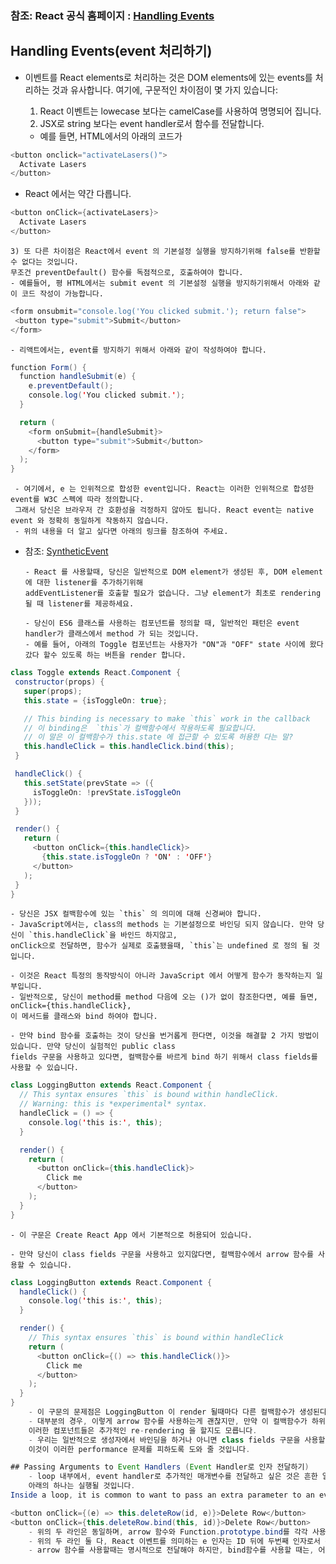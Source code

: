 ### 참조: React 공식 홈페이지 : [Handling Events](https://reactjs.org/docs/handling-events.html)

## Handling Events(event 처리하기)
 - 이벤트를 React elements로 처리하는 것은 DOM elements에 있는 events를 처리하는 것과 유사합니다. 
 여기에, 구문적인 차이점이 몇 가지 있습니다:
  
    1) React 이벤트는 lowecase 보다는 camelCase를 사용하여 명명되어 집니다. 
    2) JSX로 string 보다는 event handler로서 함수를 전달합니다.
    - 예를 들면, HTML에서의 아래의 코드가 
~~~Java Script
<button onclick="activateLasers()">
  Activate Lasers
</button>
~~~
 
  - React 에서는 약간 다릅니다.
~~~Java Script
<button onClick={activateLasers}>
  Activate Lasers
</button>
~~~

    3) 또 다른 차이점은 React에서 event 의 기본설정 실행을 방지하기위해 false를 반환할수 없다는 것입니다. 
    무조건 preventDefault() 함수를 독점적으로, 호출하여야 합니다. 
    - 예를들어, 평 HTML에서는 submit event 의 기본설정 실행을 방지하기위해서 아래와 같이 코드 작성이 가능합니다.
 ~~~Java Script
<form onsubmit="console.log('You clicked submit.'); return false">
  <button type="submit">Submit</button>
</form>
~~~
    - 리액트에서는, event를 방지하기 위해서 아래와 같이 작성하여야 합니다. 
~~~Java Script
function Form() {
  function handleSubmit(e) {
    e.preventDefault();
    console.log('You clicked submit.');
  }

  return (
    <form onSubmit={handleSubmit}>
      <button type="submit">Submit</button>
    </form>
  );
}
 ~~~
     - 여기에서, e 는 인위적으로 합성한 event입니다. React는 이러한 인위적으로 합성한 event를 W3C 스펙에 따라 정의합니다.
     그래서 당신은 브라우저 간 호환성을 걱정하지 않아도 됩니다. React event는 native event 와 정확히 동일하게 작동하지 않습니다.
     - 위의 내용을 더 알고 싶다면 아래의 링크를 참조하여 주세요. 
     
- 참조: [SyntheticEvent](https://reactjs.org/docs/events.html)

      
      - React 를 사용할때, 당신은 일반적으로 DOM element가 생성된 후, DOM element 에 대한 listener를 추가하기위해 
      addEventListener를 호출할 필요가 없습니다. 그냥 element가 최초로 rendering 될 때 listener를 제공하세요.
      
      - 당신이 ES6 클래스를 사용하는 컴포넌트를 정의할 때, 일반적인 패턴은 event handler가 클래스에서 method 가 되는 것입니다.
      - 예를 들어, 아래의 Toggle 컴포넌트는 사용자가 "ON"과 "OFF" state 사이에 왔다 갔다 할수 있도록 하는 버튼을 render 합니다.
 ~~~Java Script
class Toggle extends React.Component {
  constructor(props) {
    super(props);
    this.state = {isToggleOn: true};

    // This binding is necessary to make `this` work in the callback
    // 이 binding은  `this`가 컬백함수에서 작용하도록 필요합니다.
    // 이 말은 이 컬백함수가 this.state 에 접근할 수 있도록 허용한 다는 말?
    this.handleClick = this.handleClick.bind(this);
  }

  handleClick() {
    this.setState(prevState => ({
      isToggleOn: !prevState.isToggleOn
    }));
  }

  render() {
    return (
      <button onClick={this.handleClick}>
        {this.state.isToggleOn ? 'ON' : 'OFF'}
      </button>
    );
  }
}
~~~
    - 당신은 JSX 컬백함수에 있는 `this` 의 의미에 대해 신경써야 합니다. 
    - JavaScript에서는, class의 methods 는 기본설정으로 바인딩 되지 않습니다. 만약 당신이 `this.handleClick`을 바인드 하지않고,
    onClick으로 전달하면, 함수가 실제로 호출됐을때, `this`는 undefined 로 정의 될 것입니다. 

    - 이것은 React 특정의 동작방식이 아니라 JavaScript 에서 어떻게 함수가 동작하는지 일부입니다. 
    - 일반적으로, 당신이 method를 method 다음에 오는 ()가 없이 참조한다면, 예를 들면, onClick={this.handleClick},
    이 메서드를 클래스와 bind 하여야 합니다.
    
    - 만약 bind 함수를 호출하는 것이 당신을 번거롭게 한다면, 이것을 해결할 2 가지 방법이 있습니다. 만약 당신이 실험적인 public class
    fields 구문을 사용하고 있다면, 컬백함수를 바르게 bind 하기 위해서 class fields를 사용할 수 있습니다.
~~~Java Script
class LoggingButton extends React.Component {
  // This syntax ensures `this` is bound within handleClick.
  // Warning: this is *experimental* syntax.
  handleClick = () => {
    console.log('this is:', this);
  }

  render() {
    return (
      <button onClick={this.handleClick}>
        Click me
      </button>
    );
  }
}
~~~
    - 이 구문은 Create React App 에서 기본적으로 허용되어 있습니다.
    
    - 만약 당신이 class fields 구문을 사용하고 있지않다면, 컬백함수에서 arrow 함수를 사용할 수 있습니다. 
~~~Java Script
class LoggingButton extends React.Component {
  handleClick() {
    console.log('this is:', this);
  }

  render() {
    // This syntax ensures `this` is bound within handleClick
    return (
      <button onClick={() => this.handleClick()}>
        Click me
      </button>
    );
  }
}
    - 이 구문의 문제점은 LoggingButton 이 render 될때마다 다른 컬백함수가 생성된다는 것입니다. 
    - 대부분의 경우, 이렇게 arrow 함수를 사용하는게 괜찮지만, 만약 이 컬백함수가 하위 컴포넌트에게 prop 으로 전달된다면,
    이러한 컴포넌트들은 추가적인 re-rendering 을 할지도 모릅니다. 
    - 우리는 일반적으로 생성자에서 바인딩을 하거나 아니면 class fields 구문을 사용할 것을 권장합니다.
    이것이 이러한 performance 문제를 피하도록 도와 줄 것입니다. 

## Passing Arguments to Event Handlers (Event Handler로 인자 전달하기)
    - loop 내부에서, event handler로 추가적인 매개변수를 전달하고 싶은 것은 흔한 일입니다. 예를들어, id 가 row ID이이면, 
    아래의 하나는 실행될 것입니다. 
Inside a loop, it is common to want to pass an extra parameter to an event handler. For example, if id is the row ID, either of the following would work:

<button onClick={(e) => this.deleteRow(id, e)}>Delete Row</button>
<button onClick={this.deleteRow.bind(this, id)}>Delete Row</button>
    - 위의 두 라인은 동일하며, arrow 함수와 Function.prototype.bind를 각각 사용해주세요.
    - 위의 두 라인 둘 다, React 이벤트를 의미하는 e 인자는 ID 뒤에 두번째 인자로서 전달될 것입니다. 
    - arrow 함수를 사용할때는 명시적으로 전달해야 하지만, bind함수를 사용할 때는, 어떤 추가적인 인자든지 자동적으로 전달됩니다.



